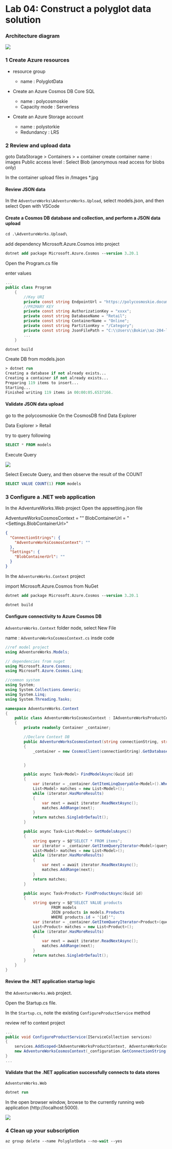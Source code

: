 # Lab 04: Construct a polyglot data solution

### Architecture diagram

![](../media/Lab04-Diagram.png)


### 1 Create Azure resources

- resource group
  - name : PolyglotData

- Create an Azure Cosmos DB Core SQL
  - name : polycosmoskie
  - Capacity mode : Serverless

- Create an Azure Storage account
  - name : polystorkie
  - Redundancy : LRS


### 2 Review and upload data

goto DataStorage > Containers > + container
create container name : images
Public access level : Select Blob (anonymous read access for blobs only)

In  the container upload files in /Images *.jpg

#### Review JSON data

In the ```AdventureWorks\AdventureWorks.Upload```, select models.json, and then select Open with VSCode



#### Create a Cosmos DB database and collection, and perform a JSON data upload

```ps
cd .\AdventureWorks.Upload\
```


add dependency Microsoft.Azure.Cosmos into project 
```ps
dotnet add package Microsoft.Azure.Cosmos --version 3.20.1
```
Open the Program.cs file

enter values 

```c#
...
public class Program
    {
        //Key URI
        private const string EndpointUrl = "https://polycosmoskie.documents.azure.com:443/";
        //PRIMARY KEY
        private const string AuthorizationKey = "xxxx";
        private const string DatabaseName = "Retail";
        private const string ContainerName = "Online";
        private const string PartitionKey = "/Category";
        private const string JsonFilePath = "C:\\Users\\Bokie\\az-204-lab\\04\\AdventureWorks\\AdventureWorks.Upload\\models.json";
        ...
    }
```

```ps
dotnet build
```

Create DB from models.json

```ps
> dotnet run
Creating a database if not already exists...
Creating a container if not already exists...
Preparing 119 items to insert...
Starting...
Finished writing 119 items in 00:00:05.6537166.
```

#### Validate JSON data upload

go to the polycosmoskie On the CosmosDB find Data Explorer

Data Explorer > Retail

try to query following

```sql
SELECT * FROM models
```
Execute Query

![](/media/lab4-1.png)

Select Execute Query, and then observe the result of the COUNT

```sql
SELECT VALUE COUNT(1) FROM models
```
### 3 Configure a .NET web application

In the AdventureWorks.Web project Open the appsetting.json file

AdventureWorksCosmosContext = "<PRIMARY CONNECTION STRING>"
BlobContainerUrl = "<Settings.BlobContainerUrl>"

```json
{
  "ConnectionStrings": {
    "AdventureWorksCosmosContext": ""
  },
  "Settings": {
    "BlobContainerUrl": ""
  }
}
```

In the ```AdventureWorks.Context``` project 

import Microsoft.Azure.Cosmos from NuGet

```ps
dotnet add package Microsoft.Azure.Cosmos --version 3.20.1
```

```ps
dotnet build
```

#### Configure connectivity to Azure Cosmos DB

```AdventureWorks.Context``` folder node, select New File

name : ```AdventureWorksCosmosContext.cs``` insde code

```c#
//ref model project
using AdventureWorks.Models;

// dependencies from nuget
using Microsoft.Azure.Cosmos;
using Microsoft.Azure.Cosmos.Linq;

//common system
using System;
using System.Collections.Generic;
using System.Linq;
using System.Threading.Tasks;

namespace AdventureWorks.Context
{
    public class AdventureWorksCosmosContext : IAdventureWorksProductContext
    {
        private readonly Container _container;

        //Declare Context DB
        public AdventureWorksCosmosContext(string connectionString, string database = "Retail", string container = "Online")
        {
            _container = new CosmosClient(connectionString).GetDatabase(database).GetContainer(container);


        }

        public async Task<Model> FindModelAsync(Guid id)
        {
            var iterator = _container.GetItemLinqQueryable<Model>().Where(m => m.id == id).ToFeedIterator<Model>();
            List<Model> matches = new List<Model>();
            while (iterator.HasMoreResults)
            {
                var next = await iterator.ReadNextAsync();
                matches.AddRange(next);
            }
            return matches.SingleOrDefault();
        }

        public async Task<List<Model>> GetModelsAsync()
        {
            string query = $@"SELECT * FROM items";
            var iterator = _container.GetItemQueryIterator<Model>(query);
            List<Model> matches = new List<Model>();
            while (iterator.HasMoreResults)
            {
                var next = await iterator.ReadNextAsync();
                matches.AddRange(next);
            }
            return matches;
        }

        public async Task<Product> FindProductAsync(Guid id)
        {
            string query = $@"SELECT VALUE products
                    FROM models
                    JOIN products in models.Products
                    WHERE products.id = '{id}'";
            var iterator = _container.GetItemQueryIterator<Product>(query);
            List<Product> matches = new List<Product>();
            while (iterator.HasMoreResults)
            {
                var next = await iterator.ReadNextAsync();
                matches.AddRange(next);
            }
            return matches.SingleOrDefault();
        }
    }
}
```

#### Review the .NET application startup logic

the ```AdventureWorks.Web``` project.

Open the Startup.cs file.

In the ```Startup.cs```, note the existing ```ConfigureProductService``` method

review ref to context project

```c#
...
public void ConfigureProductService(IServiceCollection services)
{
    services.AddScoped<IAdventureWorksProductContext, AdventureWorksCosmosContext>(provider => 
    new AdventureWorksCosmosContext(_configuration.GetConnectionString(nameof(AdventureWorksCosmosContext))));
}
...
```

#### Validate that the .NET application successfully connects to data stores

```AdventureWorks.Web```

```ps
dotnet run
```

In the open browser window, browse to the currently running web application (http://localhost:5000).

![](/media/lab4-2.png)


### 4 Clean up your subscription

```ps
az group delete --name PolyglotData --no-wait --yes
```